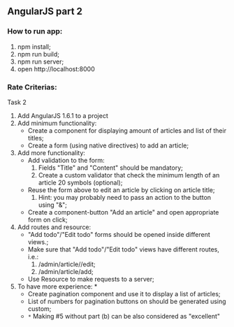 ## AngularJS part 2

### How to run app:
1) npm install;
2) npm run build;
3) npm run server;
4) open http://localhost:8000

### Rate Criterias:

Task 2 

1)	Add AngularJS 1.6.1 to a project
2)	Add minimum functionality:
    - Create a component for displaying amount of articles and list of their titles;
    - Create a form (using native directives) to add an article;
3)	Add more functionality: 
    -  Add validation to the form:
         1) Fields "Title" and "Content" should be mandatory;
         2) Create a custom validator that check the minimum length of an article 20 symbols (optional);
    - Reuse the form above to edit an article by clicking on article title;
         1) Hint: you may probably need to pass an action to the button using "&";
    - Create a component-button "Add an article" and open appropriate form on click;
4)	Add routes and resource:
    - "Add todo"/"Edit todo" forms should be opened inside different views.;
    - Make sure that "Add todo"/"Edit todo" views have different routes, i.e.:
        1) /admin/article/<todoId>/edit;
        2) /admin/article/add;
    -  Use Resource to make requests to a server;
5)	To have more experience: *
    - Create pagination component and use it to display a list of articles;
    - List of numbers for pagination buttons on should be generated using custom;
    - `*` Making  #5 without part (b) can be also considered as "excellent"
